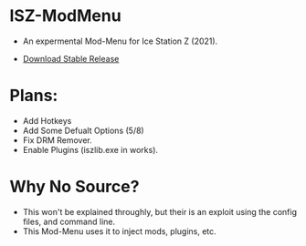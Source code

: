 # ISZ-ModMenu
- An expermental Mod-Menu for Ice Station Z (2021).

- [Download Stable Release](https://github.com/ISZ-Hacker-Organization/ISZ-ModMenu/releases/download/v1.7.0-alpha-1/ISZ-ModMenu.zip)

# Plans:
- Add Hotkeys
- Add Some Defualt Options (5/8)
- Fix DRM Remover.
- Enable Plugins (iszlib.exe in works).

# Why No Source?
- This won't be explained throughly, but their is an exploit using the config files, and command line.
- This Mod-Menu uses it to inject mods, plugins, etc.

